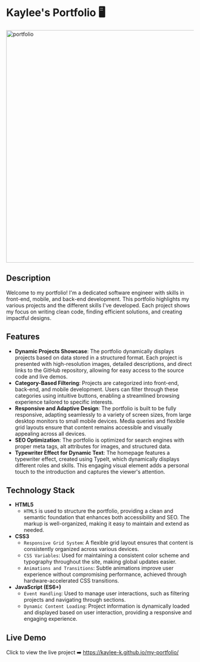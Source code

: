 # Kaylee's Portfolio 🖥️
<img width="623" alt="portfolio" src="https://github.com/kaylee-k/Portfolio/assets/151891463/2a976c1f-921d-48f2-887e-9f5f6f1857c4">


## Description

Welcome to my portfolio! I'm a dedicated software engineer with skills in front-end, mobile, and back-end development. This portfolio highlights my various projects and the different skills I've developed. Each project shows my focus on writing clean code, finding efficient solutions, and creating impactful designs.

## Features

- **Dynamic Projects Showcase**: The portfolio dynamically displays projects based on data stored in a structured format.
Each project is presented with high-resolution images, detailed descriptions, and direct links to the GitHub repository, allowing for easy access to the source code and live demos.
- **Category-Based Filtering**: Projects are categorized into front-end, back-end, and mobile development. Users can filter through these categories using intuitive buttons, enabling a streamlined browsing experience tailored to specific interests. 
- **Responsive and Adaptive Design**: The portfolio is built to be fully responsive, adapting seamlessly to a variety of screen sizes, from large desktop monitors to small mobile devices. Media queries and flexible grid layouts ensure that content remains accessible and visually appealing across all devices. 
- **SEO Optimization**: The portfolio is optimized for search engines with proper meta tags, alt attributes for images, and structured data. 
- **Typewriter Effect for Dynamic Text**: The homepage features a typewriter effect, created using TypeIt, which dynamically displays different roles and skills. This engaging visual element adds a personal touch to the introduction and captures the viewer's attention.

## Technology Stack

- **HTML5**
  - `HTML5` is used to structure the portfolio, providing a clean and semantic foundation that enhances both accessibility and SEO. The markup is well-organized, making it easy to maintain and extend as needed.
- **CSS3**
  - `Responsive Grid System`: A flexible grid layout ensures that content is consistently organized across various devices.
  - `CSS Variables`: Used for maintaining a consistent color scheme and typography throughout the site, making global updates easier.
  - `Animations and Transitions`: Subtle animations improve user experience without compromising performance, achieved through hardware-accelerated CSS transitions.
- **JavaScript (ES6+)**
  - `Event Handling`: Used to manage user interactions, such as filtering projects and navigating through sections.
  - `Dynamic Content Loading`: Project information is dynamically loaded and displayed based on user interaction, providing a responsive and engaging experience.

## Live Demo
Click to view the live project ➡️ https://kaylee-k.github.io/my-portfolio/

